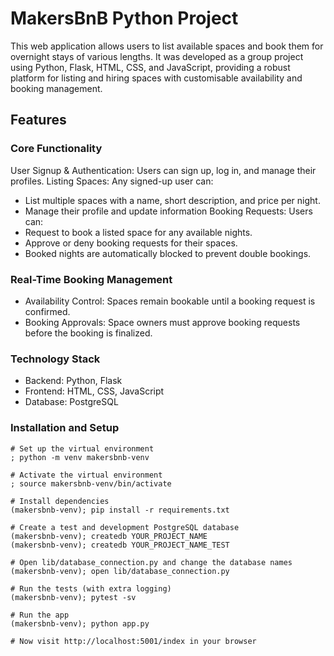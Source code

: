 # MakersBnB Python Project

This web application allows users to list available spaces and book them for overnight stays of various lengths. It was developed as a group project using Python, Flask, HTML, CSS, and JavaScript, providing a robust platform for listing and hiring spaces with customisable availability and booking management.

## Features

### Core Functionality

User Signup & Authentication: Users can sign up, log in, and manage their profiles.
Listing Spaces: Any signed-up user can:
* List multiple spaces with a name, short description, and price per night.
* Manage their profile and update information
Booking Requests: Users can:
* Request to book a listed space for any available nights.
* Approve or deny booking requests for their spaces.
* Booked nights are automatically blocked to prevent double bookings.

### Real-Time Booking Management

* Availability Control: Spaces remain bookable until a booking request is confirmed.
* Booking Approvals: Space owners must approve booking requests before the booking is finalized.

### Technology Stack

* Backend: Python, Flask
* Frontend: HTML, CSS, JavaScript
* Database: PostgreSQL 


### Installation and Setup

```shell
# Set up the virtual environment
; python -m venv makersbnb-venv

# Activate the virtual environment
; source makersbnb-venv/bin/activate 

# Install dependencies
(makersbnb-venv); pip install -r requirements.txt

# Create a test and development PostgreSQL database
(makersbnb-venv); createdb YOUR_PROJECT_NAME
(makersbnb-venv); createdb YOUR_PROJECT_NAME_TEST

# Open lib/database_connection.py and change the database names
(makersbnb-venv); open lib/database_connection.py

# Run the tests (with extra logging)
(makersbnb-venv); pytest -sv

# Run the app
(makersbnb-venv); python app.py

# Now visit http://localhost:5001/index in your browser
```